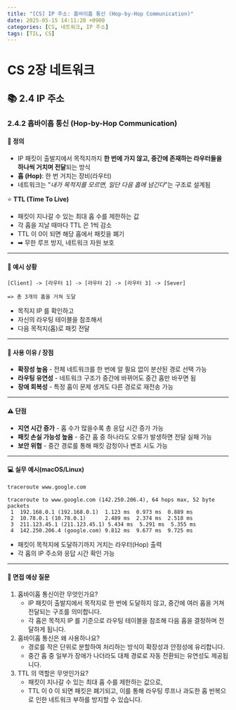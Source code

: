 ```yaml
---
title: "[CS] IP 주소: 홉바이홉 통신 (Hop-by-Hop Communication)"
date: 2025-05-15 14:11:20 +0900
categories: [CS, 네트워크, IP 주소]
tags: [TIL, CS]
---
```

# CS 2장 네트워크
## 📚 2.4 IP 주소

### 2.4.2 홉바이홉 통신 (Hop-by-Hop Communication)

#### 📘 정의
- IP 패킷이 출발지에서 목적지까지 **한 번에 가지 않고, 중간에 존재하는 라우터들을 하나씩 거치며 전달**되는 방식
- **홉 (Hop)**: 한 번 거치는 장비(라우터)
- 네트워크는 "_내가 목적지를 모르면, 일단 다음 홉에 넘긴다_"는 구조로 설계됨

⭐️ **TTL (Time To Live)**
- 패킷이 지나갈 수 있는 최대 홉 수를 제한하는 값
- 각 홉을 지날 때마다 TTL 은 1씩 감소
- TTL 이 0이 되면 해당 홉에서 패킷을 폐기
- ➡︎ 무한 루프 방지, 네트워크 자원 보호

---

#### 📌 예시 상황
```plaintext
[Client] -> [라우터 1] -> [라우터 2] -> [라우터 3] -> [Sever]

=> 총 3개의 홉을 거쳐 도달
```
- 목직지 IP 를 확인하고
- 자신의 라우팅 테이블을 참조해서
- 다음 목적지(홉)로 패킷 전달

---

#### 🎯 사용 이유 / 장점
- **확장성 높음** - 전체 네트워크를 한 번에 알 필요 없이 분산된 경로 선택 가능
- **라우팅 유연성** - 네트워크 구조가 중간에 바뀌어도 중간 홉만 바꾸면 됨
- **장애 회복성** - 특정 홉이 문제 생겨도 다른 경로로 재전송 가능

---

#### ⚠️ 단점
- **지연 시간 증가** - 홉 수가 많을수록 총 응답 시간 증가 가능
- **패킷 손실 가능성 높음** - 중간 홉 중 하나라도 오류가 발생하면 전달 실패 가능
- **보안 위협** - 중간 경로를 통해 패킷 감청이나 변조 시도 가능

---

#### 💻 실무 예시(macOS/Linux)
```bash
traceroute www.google.com
```

```plaintext
traceroute to www.google.com (142.250.206.4), 64 hops max, 52 byte packets
 1  192.168.0.1 (192.168.0.1)  1.123 ms  0.973 ms  0.889 ms
 2  10.78.0.1 (10.78.0.1)      2.489 ms  2.374 ms  2.518 ms
 3  211.123.45.1 (211.123.45.1) 5.434 ms  5.291 ms  5.355 ms
 4  142.250.206.4 (google.com) 9.812 ms  9.677 ms  9.725 ms
```

- 패킷이 목적지에 도달하기까지 거치는 라우터(Hop) 출력
- 각 홉의 IP 주소와 응답 시간 확인 가능

---

#### 🎤 면접 예상 질문
1. 홉바이홉 통신이란 무엇인가요?
   - IP 패킷이 출발지에서 목적지로 한 번에 도달하지 않고, 중간에 여러 홉을 거쳐 전달되는 구조를 의미합니다.
   - 각 홉은 목적지 IP 를 기준으로 라우팅 테이블을 참조해 다음 홉을 결정하며 전달하게 됩니다.
2. 홉바이홉 통신은 왜 사용하나요?
   - 경로를 작은 단위로 분할하여 처리하는 방식이 확장성과 안정성에 유리합니다.
   - 중간 홉 중 일부가 장애가 나더라도 대체 경로로 자동 전환되는 유연성도 제공됩니다.
3. TTL 의 역할은 무엇인가요?
   - 패킷이 지나갈 수 있는 최대 홉 수를 제한하는 값으로,
   - TTL 이 0 이 되면 패킷은 폐기되고, 이를 통해 라우팅 루프나 과도한 홉 반복으로 인한 네트워크 부하를 방지할 수 있습니다.
